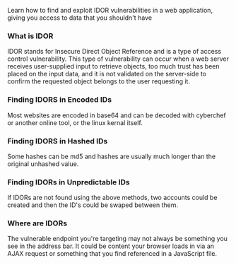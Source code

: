 Learn how to find and exploit IDOR vulnerabilities in a web application, giving you access to data that you shouldn't have 

<h3> What is IDOR </h3>
IDOR stands for Insecure Direct Object Reference and is a type of access control vulnerability. This type of vulnerability can occur when a web server receives user-supplied input to retrieve objects, too much trust has been placed on the input data, and it is not validated on the server-side to confirm the requested object belongs to the user requesting it.

<h3> Finding IDORS in Encoded IDs </h3>
Most websites are encoded in base64 and can be decoded with cyberchef or another online tool, or the linux kernal itself.

<h3> Finding IDORS in Hashed IDs </h3>
Some hashes can be md5 and hashes are usually much longer than the original unhashed value.

<h3> Finding IDORs in Unpredictable IDs </h3>
If IDORs are not found using the above methods, two accounts could be created and then the ID's could be swaped between them. 

<h3> Where are IDORs </h3>
The vulnerable endpoint you're targeting may not always be something you see in the address bar. It could be content your browser loads in via an AJAX request or something that you find referenced in a JavaScript file.